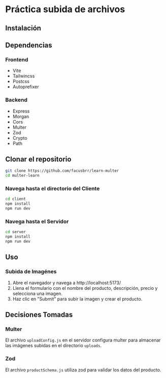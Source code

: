 # Práctica subida de archivos

## Instalación

## Dependencias

### Frontend

- Vite
- Tailwincss
- Postcss
- Autoprefixer

### Backend

- Express
- Morgan
- Cors
- Multer
- Zod
- Crypto
- Path

## Clonar el repositorio

```sh
git clone https://github.com/facusbrr/learn-multer
cd multer-learn
```

### Navega hasta el directorio del Cliente

```sh
cd client
npm install
npm run dev
```

### Navega hasta el Servidor

```sh
cd server
npm install
npm run dev
```

## Uso

### Subida de Imagénes

1. Abre el navegador y navega a http://localhost:5173/
2. Llena el formulario con el nombre del producto, descripción, precio y selecciona una imagen.
3. Haz clic en "Submit" para subir la imagen y crear el producto.

## Decisiones Tomadas

### Multer

El archivo `uploadConfig.js` en el servidor configura multer para almacenar las imágenes subidas en el directorio `uploads`.

### Zod

El archivo `productSchema.js` utiliza zod para validar los datos del producto.
